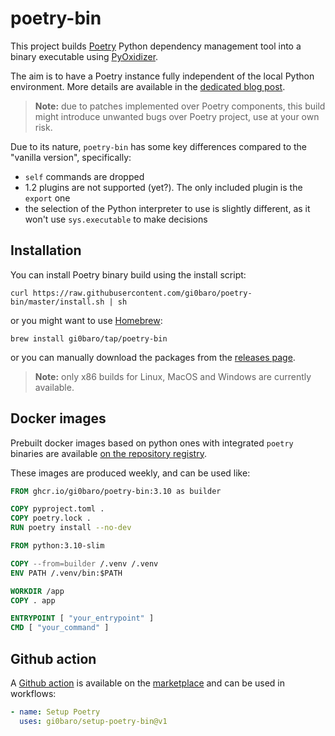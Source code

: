 # poetry-bin

This project builds [Poetry](https://github.com/python-poetry/poetry) Python dependency management tool into a binary executable using [PyOxidizer](https://github.com/indygreg/PyOxidizer).

The aim is to have a Poetry instance fully independent of the local Python environment. More details are available in the [dedicated blog post](https://dev.to/gi0baro/how-i-made-a-binary-version-of-poetry-package-manager-5246).

> **Note:** due to patches implemented over Poetry components, this build might introduce unwanted bugs over Poetry project, use at your own risk.

Due to its nature, `poetry-bin` has some key differences compared to the "vanilla version", specifically:

- `self` commands are dropped
- 1.2 plugins are not supported (yet?). The only included plugin is the `export` one
- the selection of the Python interpreter to use is slightly different, as it won't use `sys.executable` to make decisions

## Installation

You can install Poetry binary build using the install script:

    curl https://raw.githubusercontent.com/gi0baro/poetry-bin/master/install.sh | sh

or you might want to use [Homebrew](https://brew.sh/):

    brew install gi0baro/tap/poetry-bin

or you can manually download the packages from the [releases page](https://github.com/gi0baro/poetry-bin/releases).

> **Note:** only x86 builds for Linux, MacOS and Windows are currently available.

## Docker images

Prebuilt docker images based on python ones with integrated `poetry` binaries are available [on the repository registry](https://github.com/gi0baro/poetry-bin/pkgs/container/poetry-bin). 

These images are produced weekly, and can be used like:

```Dockerfile
FROM ghcr.io/gi0baro/poetry-bin:3.10 as builder

COPY pyproject.toml .
COPY poetry.lock .
RUN poetry install --no-dev

FROM python:3.10-slim

COPY --from=builder /.venv /.venv
ENV PATH /.venv/bin:$PATH

WORKDIR /app
COPY . app

ENTRYPOINT [ "your_entrypoint" ]
CMD [ "your_command" ]
```

## Github action

A [Github action](https://github.com/gi0baro/setup-poetry-bin) is available on the [marketplace](https://github.com/marketplace/actions/setup-poetry-bin) and can be used in workflows:

```yaml
- name: Setup Poetry
  uses: gi0baro/setup-poetry-bin@v1
```
